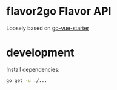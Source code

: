 # flavor2go Flavor API

Loosely based on [go-vue-starter](https://github.com/markcheno/go-vue-starter/)

# development

Install dependencies:

```sh
go get -u ./...
```
